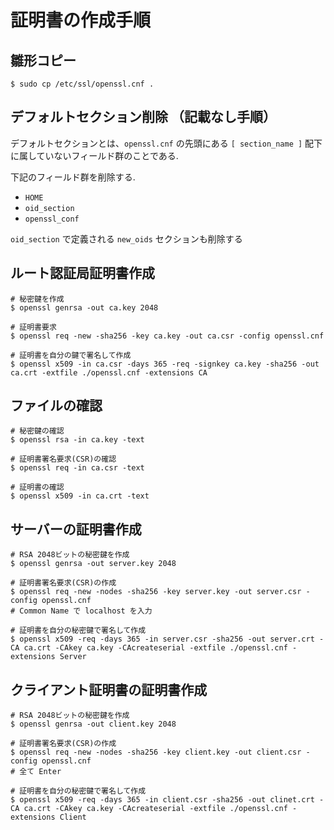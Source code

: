 # 証明書の作成手順

## 雛形コピー

```console
$ sudo cp /etc/ssl/openssl.cnf .
```

## デフォルトセクション削除 （記載なし手順）

デフォルトセクションとは、`openssl.cnf` の先頭にある `[ section_name ]` 配下に属していないフィールド群のことである.

下記のフィールド群を削除する.

- `HOME`
- `oid_section`
- `openssl_conf`

`oid_section` で定義される `new_oids` セクションも削除する

## ルート認証局証明書作成

```console
# 秘密鍵を作成
$ openssl genrsa -out ca.key 2048

# 証明書要求
$ openssl req -new -sha256 -key ca.key -out ca.csr -config openssl.cnf

# 証明書を自分の鍵で署名して作成
$ openssl x509 -in ca.csr -days 365 -req -signkey ca.key -sha256 -out ca.crt -extfile ./openssl.cnf -extensions CA
```

## ファイルの確認

```console
# 秘密鍵の確認
$ openssl rsa -in ca.key -text

# 証明書署名要求(CSR)の確認
$ openssl req -in ca.csr -text

# 証明書の確認
$ openssl x509 -in ca.crt -text
```

## サーバーの証明書作成

```console
# RSA 2048ビットの秘密鍵を作成
$ openssl genrsa -out server.key 2048

# 証明書署名要求(CSR)の作成
$ openssl req -new -nodes -sha256 -key server.key -out server.csr -config openssl.cnf
# Common Name で localhost を入力

# 証明書を自分の秘密鍵で署名して作成
$ openssl x509 -req -days 365 -in server.csr -sha256 -out server.crt -CA ca.crt -CAkey ca.key -CAcreateserial -extfile ./openssl.cnf -extensions Server
```

## クライアント証明書の証明書作成

```console
# RSA 2048ビットの秘密鍵を作成
$ openssl genrsa -out client.key 2048

# 証明書署名要求(CSR)の作成
$ openssl req -new -nodes -sha256 -key client.key -out client.csr -config openssl.cnf
# 全て Enter

# 証明書を自分の秘密鍵で署名して作成
$ openssl x509 -req -days 365 -in client.csr -sha256 -out clinet.crt -CA ca.crt -CAkey ca.key -CAcreateserial -extfile ./openssl.cnf -extensions Client
```
